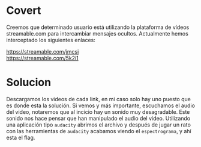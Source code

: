 # Covert
Creemos que determinado usuario está utilizando la plataforma de vídeos streamable.com para intercambiar mensajes ocultos. Actualmente hemos interceptado los siguientes enlaces:  

https://streamable.com/jmcsi  
https://streamable.com/5k2i1  

# Solucion

Descargamos los videos de cada link, en mi caso solo hay uno puesto que es donde esta la solución. Si vemos y más importante, escuchamos el audio del video, notaremos que al incicio hay un sonido muy desagradable. Este sonido nos hace pensar que han manipulado el audio del video. Utilizando una aplicación tipo `audacity` abrimos el archivo y después de jugar un rato con las herramientas de `audacity` acabamos viendo el `espectrograma`, y ahí esta el flag.  
